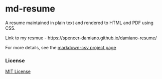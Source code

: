 # md-resume

A resume maintained in plain text and rendered to HTML and PDF using CSS.

Link to my resmue - https://spencer-damiano.github.io/damiano-resume/

For more details, see the [markdown-csv project page](http://elipapa.github.io/markdown-cv)

### License

[MIT License](https://github.com/elipapa/markdown-cv/blob/master/LICENSE)
